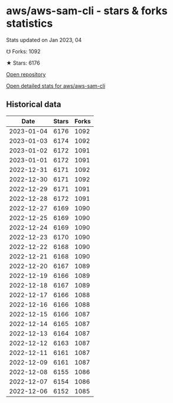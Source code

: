 # aws/aws-sam-cli - stars & forks statistics

Stats updated on Jan 2023, 04

☋ Forks: 1092

★ Stars: 6176

[Open repository](https://github.com/aws/aws-sam-cli)

[Open detailed stats for aws/aws-sam-cli](https://reviewgithub.com/rep/aws/aws-sam-cli)

## Historical data
| Date | Stars | Forks |
|------|-------|-------|
| 2023-01-04 | 6176 | 1092 | 
| 2023-01-03 | 6174 | 1092 | 
| 2023-01-02 | 6172 | 1091 | 
| 2023-01-01 | 6172 | 1091 | 
| 2022-12-31 | 6171 | 1092 | 
| 2022-12-30 | 6171 | 1092 | 
| 2022-12-29 | 6171 | 1091 | 
| 2022-12-28 | 6172 | 1091 | 
| 2022-12-27 | 6169 | 1090 | 
| 2022-12-25 | 6169 | 1090 | 
| 2022-12-24 | 6169 | 1090 | 
| 2022-12-23 | 6170 | 1090 | 
| 2022-12-22 | 6168 | 1090 | 
| 2022-12-21 | 6168 | 1090 | 
| 2022-12-20 | 6167 | 1089 | 
| 2022-12-19 | 6166 | 1089 | 
| 2022-12-18 | 6167 | 1089 | 
| 2022-12-17 | 6166 | 1088 | 
| 2022-12-16 | 6166 | 1088 | 
| 2022-12-15 | 6166 | 1087 | 
| 2022-12-14 | 6165 | 1087 | 
| 2022-12-13 | 6164 | 1087 | 
| 2022-12-12 | 6163 | 1087 | 
| 2022-12-11 | 6161 | 1087 | 
| 2022-12-09 | 6161 | 1087 | 
| 2022-12-08 | 6155 | 1086 | 
| 2022-12-07 | 6154 | 1086 | 
| 2022-12-06 | 6152 | 1085 | 

